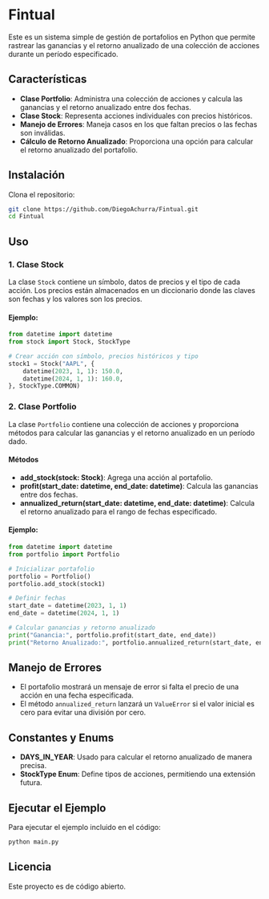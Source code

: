 
# Fintual

Este es un sistema simple de gestión de portafolios en Python que permite rastrear las ganancias y el retorno anualizado de una colección de acciones durante un período especificado.

## Características

- **Clase Portfolio**: Administra una colección de acciones y calcula las ganancias y el retorno anualizado entre dos fechas.
- **Clase Stock**: Representa acciones individuales con precios históricos.
- **Manejo de Errores**: Maneja casos en los que faltan precios o las fechas son inválidas.
- **Cálculo de Retorno Anualizado**: Proporciona una opción para calcular el retorno anualizado del portafolio.

## Instalación

Clona el repositorio:

```bash
git clone https://github.com/DiegoAchurra/Fintual.git
cd Fintual
```

## Uso

### 1. Clase Stock

La clase `Stock` contiene un símbolo, datos de precios y el tipo de cada acción. Los precios están almacenados en un diccionario donde las claves son fechas y los valores son los precios.

#### Ejemplo:

```python
from datetime import datetime
from stock import Stock, StockType

# Crear acción con símbolo, precios históricos y tipo
stock1 = Stock("AAPL", {
    datetime(2023, 1, 1): 150.0,
    datetime(2024, 1, 1): 160.0,
}, StockType.COMMON)
```

### 2. Clase Portfolio

La clase `Portfolio` contiene una colección de acciones y proporciona métodos para calcular las ganancias y el retorno anualizado en un período dado.

#### Métodos

- **add_stock(stock: Stock)**: Agrega una acción al portafolio.
- **profit(start_date: datetime, end_date: datetime)**: Calcula las ganancias entre dos fechas.
- **annualized_return(start_date: datetime, end_date: datetime)**: Calcula el retorno anualizado para el rango de fechas especificado.

#### Ejemplo:

```python
from datetime import datetime
from portfolio import Portfolio

# Inicializar portafolio
portfolio = Portfolio()
portfolio.add_stock(stock1)

# Definir fechas
start_date = datetime(2023, 1, 1)
end_date = datetime(2024, 1, 1)

# Calcular ganancias y retorno anualizado
print("Ganancia:", portfolio.profit(start_date, end_date))
print("Retorno Anualizado:", portfolio.annualized_return(start_date, end_date))
```

## Manejo de Errores

- El portafolio mostrará un mensaje de error si falta el precio de una acción en una fecha especificada.
- El método `annualized_return` lanzará un `ValueError` si el valor inicial es cero para evitar una división por cero.

## Constantes y Enums

- **DAYS_IN_YEAR**: Usado para calcular el retorno anualizado de manera precisa.
- **StockType Enum**: Define tipos de acciones, permitiendo una extensión futura.

## Ejecutar el Ejemplo

Para ejecutar el ejemplo incluido en el código:

```bash
python main.py
```

## Licencia

Este proyecto es de código abierto.
